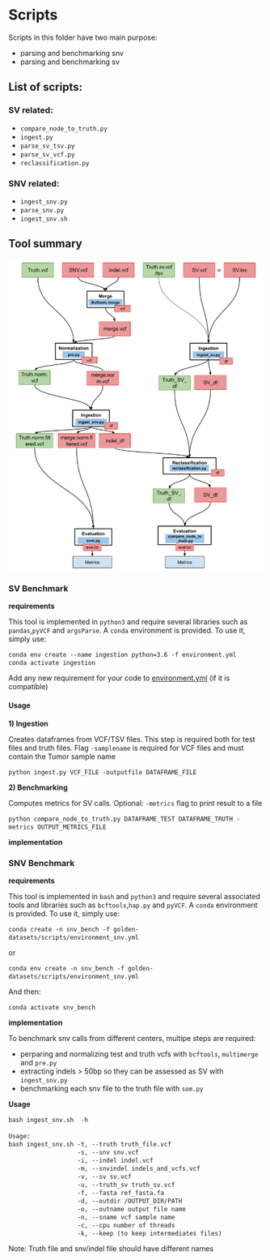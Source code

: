 # Scripts

Scripts in this folder have two main purpose:
- parsing and benchmarking snv
- parsing and benchmarking sv

## List of scripts:
### SV related:
- `compare_node_to_truth.py`
- `ingest.py`
- `parse_sv_tsv.py`
- `parse_sv_vcf.py`
- `reclassification.py`

### SNV related:

- `ingest_snv.py`
- `parse_snv.py`
- `ingest_snv.sh`

## Tool summary

<center>
<img src="../docs/flowchart.png" alt="flowchart" width="700px"/>
</center>


### SV Benchmark

**requirements**

This tool is implemented in `python3` and require several libraries such as `pandas`,`pyVCF` and `argsParse`.
A `conda` environment is provided.
To use it, simply use:

```shell
conda env create --name ingestion python=3.6 -f environment.yml
conda activate ingestion
```

Add any new requirement for your code to [environment.yml](https://github.com/EUCANCan/golden-datasets/blob/devel/scripts/environment.yml) (if it is compatible)

#### Usage

**1) Ingestion**

Creates dataframes from VCF/TSV files. This step is required both for test files and truth files.
Flag `-samplename` is required for VCF files and must contain the Tumor sample name

```shell
python ingest.py VCF_FILE -outputfile DATAFRAME_FILE
```


**2) Benchmarking**

Computes metrics for SV calls. Optional: `-metrics` flag to print result to a file

```shell
python compare_node_to_truth.py DATAFRAME_TEST DATAFRAME_TRUTH -metrics OUTPUT_METRICS_FILE
```

**implementation**

### SNV Benchmark

**requirements**

This tool is implemented in `bash` and `python3` and require several associated tools and libraries such as `bcftools`,`hap.py` and `pyVCF`.
A `conda` environment is provided.
To use it, simply use:

```shell
conda create -n snv_bench -f golden-datasets/scripts/environment_snv.yml
```
or
```
conda env create -n snv_bench -f golden-datasets/scripts/environment_snv.yml
```
And then:
```
conda activate snv_bench
```

**implementation**

To benchmark snv calls from different centers, multipe steps are required:

- perparing and normalizing test and truth vcfs with `bcftools`, `multimerge` and `pre.py`
- extracting indels > 50bp so they can be assessed as SV with `ingest_snv.py`
- benchmarking each snv file to the truth file with `som.py`

**Usage**


```
bash ingest_snv.sh  -h

Usage:
bash ingest_snv.sh -t, --truth truth_file.vcf
                   -s, --snv snv.vcf
                   -i, --indel indel.vcf
                   -m, --snvindel indels_and_vcfs.vcf
                   -v, --sv sv.vcf
                   -u, --truth_sv truth_sv.vcf
                   -f, --fasta ref_fasta.fa
                   -d, --outdir /OUTPUT_DIR/PATH
                   -o, --outname output file name
                   -n, --sname vcf sample name
                   -c, --cpu number of threads
                   -k, --keep (to keep intermediates files)
```
Note: Truth file and snv/indel file should have different names

